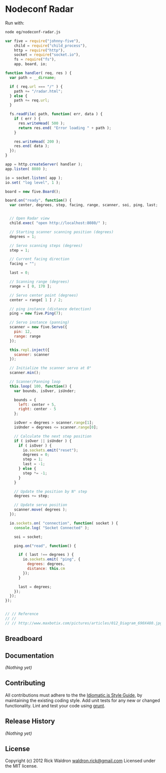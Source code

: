 # Nodeconf Radar

Run with:
```bash
node eg/nodeconf-radar.js
```


```javascript
var five = require("johnny-five"),
    child = require("child_process"),
    http = require("http"),
    socket = require("socket.io"),
    fs = require("fs"),
    app, board, io;

function handler( req, res ) {
  var path = __dirname;

  if ( req.url === "/" ) {
    path += "/radar.html";
  } else {
    path += req.url;
  }

  fs.readFile( path, function( err, data ) {
    if ( err ) {
      res.writeHead( 500 );
      return res.end( "Error loading " + path );
    }

    res.writeHead( 200 );
    res.end( data );
  });
}

app = http.createServer( handler );
app.listen( 8080 );

io = socket.listen( app );
io.set( "log level", 1 );

board = new five.Board();

board.on("ready", function() {
  var center, degrees, step, facing, range, scanner, soi, ping, last;


  // Open Radar view
  child.exec( "open http://localhost:8080/" );

  // Starting scanner scanning position (degrees)
  degrees = 1;

  // Servo scanning steps (degrees)
  step = 1;

  // Current facing direction
  facing = "";

  last = 0;

  // Scanning range (degrees)
  range = [ 0, 170 ];

  // Servo center point (degrees)
  center = range[ 1 ] / 2;

  // ping instance (distance detection)
  ping = new five.Ping(7);

  // Servo instance (panning)
  scanner = new five.Servo({
    pin: 12,
    range: range
  });

  this.repl.inject({
    scanner: scanner
  });

  // Initialize the scanner servo at 0°
  scanner.min();

  // Scanner/Panning loop
  this.loop( 100, function() {
    var bounds, isOver, isUnder;

    bounds = {
      left: center + 5,
      right: center - 5
    };

    isOver = degrees > scanner.range[1];
    isUnder = degrees <= scanner.range[0];

    // Calculate the next step position
    if ( isOver || isUnder ) {
      if ( isOver ) {
        io.sockets.emit("reset");
        degrees = 0;
        step = 1;
        last = -1;
      } else {
        step *= -1;
      }
    }

    // Update the position by N° step
    degrees += step;

    // Update servo position
    scanner.move( degrees );
  });

  io.sockets.on( "connection", function( socket ) {
    console.log( "Socket Connected" );

    soi = socket;

    ping.on("read", function() {

      if ( last !== degrees ) {
        io.sockets.emit( "ping", {
          degrees: degrees,
          distance: this.cm
        });
      }

      last = degrees;
    });
  });
});


// // Reference
// //
// // http://www.maxbotix.com/pictures/articles/012_Diagram_690X480.jpg

```

## Breadboard




## Documentation

_(Nothing yet)_









## Contributing
All contributions must adhere to the the [Idiomatic.js Style Guide](https://github.com/rwldrn/idiomatic.js),
by maintaining the existing coding style. Add unit tests for any new or changed functionality. Lint and test your code using [grunt](https://github.com/cowboy/grunt).

## Release History
_(Nothing yet)_

## License
Copyright (c) 2012 Rick Waldron <waldron.rick@gmail.com>
Licensed under the MIT license.
